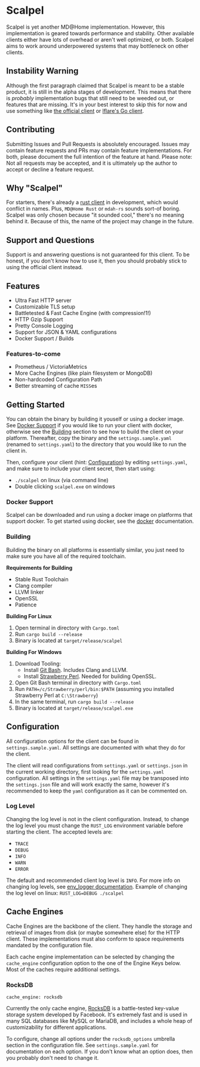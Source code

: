 # Scalpel

Scalpel is yet another MD@Home implementation. However, this implementation is geared towards
performance and stability. Other available clients either have lots of overhead or aren't well
optimized, or both. Scalpel aims to work around underpowered systems that may bottleneck on other
clients.

## Instability Warning

Although the first paragraph claimed that Scalpel is meant to be a stable product, it is still in
the alpha stages of development. This means that there is *probably* implementation bugs that still
need to be weeded out, or features that are missing. It's in your best interest to skip this for
now and use something like [the official client](https://gitlab.com/mangadex-pub/mangadex_at_home/-/tree/master/docker)
or [lflare's Go client](https://github.com/lflare/mdathome-golang).

## Contributing

Submitting Issues and Pull Requests is absolutely encouraged. Issues may contain feature requests
and PRs may contain feature implementations. For both, please document the full intention of the
feature at hand. Please note: Not all requests may be accepted, and it is ultimately up the author
to accept or decline a feature request.

## Why "Scalpel"

For starters, there's already a [rust client](https://github.com/edward-shen/mangadex-home-rs) in
development, which would conflict in names. Plus, `MD@Home Rust` or `mdah-rs` sounds sort-of boring.
Scalpel was only chosen because "it sounded cool," there's no meaning behind it. Because of this,
the name of the project may change in the future.

## Support and Questions

Support is and answering questions is not guaranteed for this client. To be honest, if you don't
know how to use it, then you should probably stick to using the official client instead.

## Features

- Ultra Fast HTTP server
- Customizable TLS setup
- Battletested & Fast Cache Engine (with compression!1!)
- HTTP Gzip Support
- Pretty Console Logging
- Support for JSON & YAML configurations
- Docker Support / Builds

### Features-to-come

- Prometheus / VictoriaMetrics
- More Cache Engines (like plain filesystem or MongoDB)
- Non-hardcoded Configuration Path
- Better streaming of cache `MISS`es

## Getting Started

You can obtain the binary by building it youself or using a docker image. See
[Docker Support](#docker-support) if you would like to run your client with docker, otherwise see
the [Building](#building) section to see how to build the client on your platform. Thereafter, copy
the binary and the `settings.sample.yaml` (renamed to `settings.yaml`) to the directory that you
would like to run the client in.

Then, configure your client (hint: [Configuration](#configuration)) by editing `settings.yaml`,
and make sure to include your client secret, then start using:

- `./scalpel` on linux (via command line)
- Double clicking `scalpel.exe` on windows

### Docker Support

Scalpel can be downloaded and run using a docker image on platforms that support docker. To get started
using docker, see the [docker](https://github.com/blockba5her/scalpel/tree/main/docker) documentation.

### Building

Building the binary on all platforms is essentially similar, you just need to make sure you have
all of the required toolchain.

**Requirements for Building**

- Stable Rust Toolchain
- Clang compiler
- LLVM linker
- OpenSSL
- Patience

**Building For Linux**

1. Open terminal in directory with `Cargo.toml`
2. Run `cargo build --release`
3. Binary is located at `target/release/scalpel`

**Building For Windows**

1. Download Tooling:
    - Install [Git Bash](https://gitforwindows.org). Includes Clang and LLVM.
    - Install [Strawberry Perl](https://strawberryperl.com). Needed for building OpenSSL.
2. Open Git Bash terminal in directory with `Cargo.toml`
3. Run `PATH=/c/Strawberry/perl/bin:$PATH` (assuming you installed Strawberry Perl at
`C:\Strawberry`)
4. In the same terminal, run `cargo build --release`
5. Binary is located at `target/release/scalpel.exe`

## Configuration

All configuration options for the client can be found in `settings.sample.yaml`. All settings are
documented with what they do for the client.

The client will read configurations from `settings.yaml` or `settings.json` in the current working
directory, first looking for the `settings.yaml` configuration. All settings in the `settings.yaml`
file may be transposed into the `settings.json` file and will work exactly the same, however it's
recommended to keep the `yaml` configuration as it can be commented on.

### Log Level

Changing the log level is not in the client configuration. Instead, to change the log level you must
change the `RUST_LOG` environment variable before starting the client. The accepted levels are:

- `TRACE`
- `DEBUG`
- `INFO`
- `WARN`
- `ERROR`

The default and recommended client log level is `INFO`. For more info on changing log levels, see
[env_logger documentation](https://docs.rs/env_logger/0.8.3/env_logger/index.html). Example of
changing the log level on linux:
`RUST_LOG=DEBUG ./scalpel`

## Cache Engines

Cache Engines are the backbone of the client. They handle the storage and retrieval of images from
disk (or maybe somewhere else) for the HTTP client. These implementations must also conform to space
requirements mandated by the configuration file.

Each cache engine implementation can be selected by changing the `cache_engine` configuration option
to the one of the Engine Keys below. Most of the caches require additional settings.

### RocksDB

`cache_engine: rocksdb`

Currently the only cache engine, [RocksDB](https://rocksdb.org/) is a battle-tested key-value storage
system developed by Facebook. It's extremely fast and is used in many SQL databases like MySQL or
MariaDB, and includes a whole heap of customizability for different applications.

To configure, change all options under the `rocksdb_options` umbrella section in the configuration
file. See `settings.sample.yaml` for documentation on each option. If you don't know what an option
does, then you probably don't need to change it.
